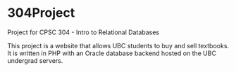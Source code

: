 # 304Project
Project for CPSC 304 - Intro to Relational Databases

This project is a website that allows UBC students to buy and sell textbooks. It is written in PHP with an Oracle database backend hosted on the UBC undergrad servers.
